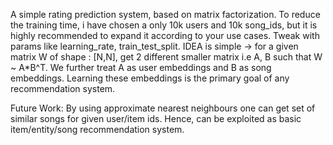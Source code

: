 A simple rating prediction system, based on matrix factorization. To reduce the training time, i have chosen a only 10k users and 10k song_ids, but it is highly recommended to expand it according
to your use cases. Tweak with params like learning_rate, train_test_split. 
IDEA is simple -> for a given matrix W of shape : [N,N], get 2 different smaller matrix i.e A, B such that W ~ A*B^T. We further treat A as user embeddings and B as song embeddings. Learning these
embeddings is the primary goal of any recommendation system. 

Future Work:
By using approximate nearest neighbours one can get set of similar songs for given user/item ids. Hence, can be exploited as basic item/entity/song recommendation system. 
